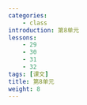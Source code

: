 ```yaml
---
categories:
    - class
introduction: 第8单元
lessons:
    - 29
    - 30
    - 31
    - 32
tags: [课文]
title: 第8单元
weight: 8
---
```


